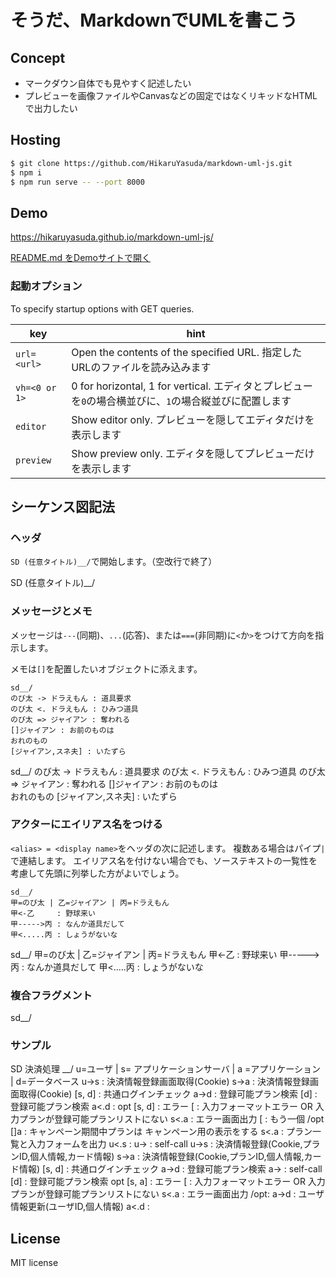 # そうだ、MarkdownでUMLを書こう

## Concept

- マークダウン自体でも見やすく記述したい
- プレビューを画像ファイルやCanvasなどの固定ではなくリキッドなHTMLで出力したい

## Hosting

```bash
$ git clone https://github.com/HikaruYasuda/markdown-uml-js.git
$ npm i
$ npm run serve -- --port 8000
```

## Demo

https://hikaruyasuda.github.io/markdown-uml-js/

[README.md をDemoサイトで開く](https://hikaruyasuda.github.io/markdown-uml-js/?url=https://raw.githubusercontent.com/HikaruYasuda/markdown-uml-js/master/README.md)

### 起動オプション

To specify startup options with GET queries.

key          |hint
-------------|----
`url=<url>`  |Open the contents of the specified URL. 指定したURLのファイルを読み込みます
`vh=<0 or 1>`|0 for horizontal, 1 for vertical. エディタとプレビューを`0`の場合横並びに、`1`の場合縦並びに配置します
`editor`     |Show editor only. プレビューを隠してエディタだけを表示します
`preview`    |Show preview only. エディタを隠してプレビューだけを表示します

## シーケンス図記法

### ヘッダ

`SD (任意タイトル)__/`で開始します。（空改行で終了）  

SD (任意タイトル)__/

### メッセージとメモ

メッセージは`---`(同期)、`...`(応答)、または`===`(非同期)に`<`か`>`をつけて方向を指示します。

メモは`[]`を配置したいオブジェクトに添えます。

```
sd__/
のび太 -> ドラえもん : 道具要求
のび太 <. ドラえもん : ひみつ道具
のび太 => ジャイアン : 奪われる
[]ジャイアン : お前のものは  
おれのもの
[ジャイアン,スネ夫] : いたずら
```

sd__/
のび太 -> ドラえもん : 道具要求
のび太 <. ドラえもん : ひみつ道具
のび太 => ジャイアン : 奪われる
[]ジャイアン : お前のものは  
おれのもの
[ジャイアン,スネ夫] : いたずら

### アクターにエイリアス名をつける

`<alias> = <display name>`をヘッダの次に記述します。
複数ある場合はパイプ`|`で連結します。
エイリアス名を付けない場合でも、ソーステキストの一覧性を考慮して先頭に列挙した方がよいでしょう。

```
sd__/
甲=のび太 | 乙=ジャイアン | 丙=ドラえもん
甲<-乙     : 野球来い
甲----->丙 : なんか道具だして
甲<.....丙 : しょうがないな
```

sd__/
甲=のび太 | 乙=ジャイアン | 丙=ドラえもん
甲<-乙     : 野球来い
甲----->丙 : なんか道具だして
甲<.....丙 : しょうがないな

### 複合フラグメント

sd__/


### サンプル

SD 決済処理 __/
u=ユーザ | s= アプリケーションサーバ | a =アプリケーション | d=データベース
  u->s         : 決済情報登録画面取得(Cookie)
     s->a      : 決済情報登録画面取得(Cookie)
    [s,    d]  : 共通ログインチェック
        a->d   : 登録可能プラン検索
          [d]  : 登録可能プラン検索
        a<.d   :
opt [s,    d]  : エラー
[              : 入力フォーマットエラー OR 入力プランが登録可能プランリストにない
     s<.a      : エラー画面出力
[              : もう一個
/opt
      []a      : キャンペーン期間中プランは
キャンペーン用の表示をする
     s<.a      : プラン一覧と入力フォームを出力
  u<.s         :
  u->          : self-call
  u->s         : 決済情報登録(Cookie,プランID,個人情報,カード情報)
     s->a      : 決済情報登録(Cookie,プランID,個人情報,カード情報)
    [s,    d]  : 共通ログインチェック
        a->d   : 登録可能プラン検索
        a->    : self-call
          [d]  : 登録可能プラン検索
opt [s, a]     : エラー
[              : 入力フォーマットエラー OR 入力プランが登録可能プランリストにない
     s<.a      : エラー画面出力
/opt:
        a->d   : ユーザ情報更新(ユーザID,個人情報)
        a<.d   :


## License

MIT license
